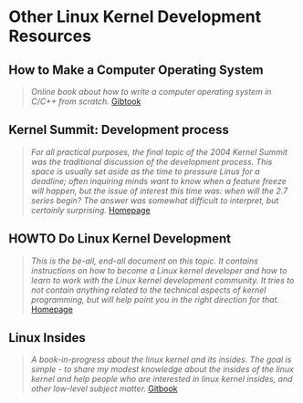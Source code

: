 # Other Linux Kernel Development Resources

## How to Make a Computer Operating System

> _Online book about how to write a computer operating system in C/C++ from scratch._ [Gibtook](https://www.gitbook.com/book/samypesse/how-to-create-an-operating-system/details)

## Kernel Summit: Development process

> _For all practical purposes, the final topic of the 2004 Kernel Summit was the traditional discussion of the development process. This space is usually set aside as the time to pressure Linus for a deadline; often inquiring minds want to know when a feature freeze will happen, but the issue of interest this time was: when will the 2.7 series begin? The answer was somewhat difficult to interpret, but certainly surprising._ [Homepage](https://lwn.net/Articles/94386/)

## HOWTO Do Linux Kernel Development

> _This is the be-all, end-all document on this topic.  It contains
instructions on how to become a Linux kernel developer and how to learn
to work with the Linux kernel development community.  It tries to not
contain anything related to the technical aspects of kernel programming,
but will help point you in the right direction for that._ [Homepage](https://git.kernel.org/pub/scm/linux/kernel/git/torvalds/linux.git/tree/Documentation/process/howto.rst)

## Linux Insides

> _A book-in-progress about the linux kernel and its insides. The goal is simple - to share my modest knowledge about the insides of the linux kernel and help people who are interested in linux kernel insides, and other low-level subject matter._ [Gitbook](https://www.gitbook.com/book/0xax/linux-insides/details)


